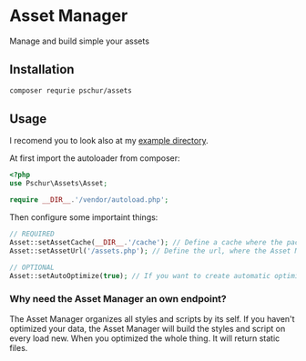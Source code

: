 # Asset Manager
Manage and build simple your assets

## Installation
```bash
composer requrie pschur/assets
```

## Usage

I recomend you to look also at my [example directory](./example).

At first import the autoloader from composer:
```php
<?php
use Pschur\Assets\Asset;

require __DIR__.'/vendor/autoload.php';
```

Then configure some importaint things:
````php
// REQUIRED
Asset::setAssetCache(__DIR__.'/cache'); // Define a cache where the package can store some data
Asset::setAssetUrl('/assets.php'); // Define the url, where the Asset Manager can get its data.

// OPTIONAL
Asset::setAutoOptimize(true); // If you want to create automatic optimized data set this to true. I don't recommend this while developing!
````

### Why need the Asset Manager an own endpoint?
The Asset Manager organizes all styles and scripts by its self. If you haven't optimized your data, 
the Asset Manager will build the styles and script on every load new. When you optimized the whole thing. 
It will return static files.
